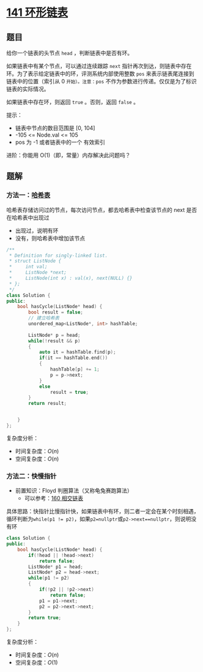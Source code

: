 
# [141 环形链表](https://leetcode.cn/problems/linked-list-cycle/)

## 题目

给你一个链表的头节点 `head` ，判断链表中是否有环。

如果链表中有某个节点，可以通过连续跟踪 `next` 指针再次到达，则链表中存在环。为了表示给定链表中的环，评测系统内部使用整数 `pos` 来表示链表尾连接到链表中的位置（索引从 0 `开始）。注意：pos` 不作为参数进行传递。仅仅是为了标识链表的实际情况。

如果链表中存在环，则返回 `true` 。否则，返回 `false` 。

提示：

- 链表中节点的数目范围是 [0, 104]
- -105 <= Node.val <= 105
- pos 为 -1 或者链表中的一个 有效索引

进阶：你能用 O(1)（即，常量）内存解决此问题吗？

## 题解

### 方法一：[哈希表](../哈希表/README.md)

哈希表存储访问过的节点，每次访问节点，都去哈希表中检查该节点的 next 是否在哈希表中出现过
- 出现过，说明有环
- 没有，则哈希表中增加该节点

```cpp
/**
 * Definition for singly-linked list.
 * struct ListNode {
 *     int val;
 *     ListNode *next;
 *     ListNode(int x) : val(x), next(NULL) {}
 * };
 */
class Solution {
public:
    bool hasCycle(ListNode* head) {
        bool result = false;
        // 建立哈希表
        unordered_map<ListNode*, int> hashTable;
        
        ListNode* p = head;
        while(!result && p)
        {
            auto it = hashTable.find(p);
            if(it == hashTable.end())
            {
                hashTable[p] += 1;
                p = p->next;
            }
            else
                result = true;
        }
        return result;


    }
};
```

复杂度分析：
- 时间复杂度：$O(n)$
- 空间复杂度：$O(n)$


### 方法二：快慢指针

- 前置知识：Floyd 判圈算法（又称龟兔赛跑算法）
  - 可以参考：[160 相交链表](./160.相交链表.md)

具体思路：快指针比慢指针快，如果链表中有环，则二者一定会在某个时刻相遇，循环判断为`while(p1 != p2)`，如果`p2=nullptr`或`p2->next==nullptr`，则说明没有环

```cpp
class Solution {
public:
    bool hasCycle(ListNode* head) {
        if(!head || !head->next)
            return false;
        ListNode* p1 = head;
        ListNode* p2 = head->next;
        while(p1 != p2)
        {
            if(!p2 || !p2->next)
                return false;
            p1 = p1->next;
            p2 = p2->next->next;
        }
        return true;
    }
};
```

复杂度分析：
- 时间复杂度：$O(n)$
- 空间复杂度：$O(1)$

